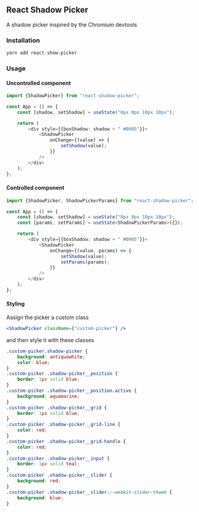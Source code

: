 ## React Shadow Picker

A shadow picker inspired by the Chromium devtools

### Installation

```sh
yarn add react-show-picker
```

### Usage

#### Uncontrolled component

```typescript jsx
import {ShadowPicker} from "react-shadow-picker";

const App = () => {
	const [shadow, setShadow] = useState("0px 0px 10px 10px");

	return (
		<div style={{boxShadow: shadow + " #0005"}}>
			<ShadowPicker
				onChange={(value) => {
					setShadow(value);
				}}
			/>
		</div>
	);
};
```

#### Controlled component

```typescript jsx
import {ShadowPicker, ShadowPickerParams} from "react-shadow-picker";

const App = () => {
	const [shadow, setShadow] = useState("0px 0px 10px 10px");
	const [params, setParams] = useState<ShadowPickerParams>({});

	return (
		<div style={{boxShadow: shadow + " #0005"}}>
			<ShadowPicker
				onChange={(value, params) => {
					setShadow(value);
					setParams(params);
				}}
			/>
		</div>
	);
};
```

#### Styling

Assign the picker a custom class

```jsx
<ShadowPicker className={"custom-picker"} />
```

and then style it with these classes

```css
.custom-picker.shadow-picker {
	background: antiquewhite;
	color: blue;
}
.custom-picker .shadow-picker__position {
	border: 1px solid blue;
}
.custom-picker .shadow-picker__position.active {
	background: aquamarine;
}
.custom-picker .shadow-picker__grid {
	border: 1px solid blue;
}
.custom-picker .shadow-picker__grid-line {
	color: red;
}
.custom-picker .shadow-picker__grid-handle {
	color: red;
}
.custom-picker .shadow-picker__input {
	border: 1px solid teal;
}
.custom-picker .shadow-picker__slider {
	background: red;
}
.custom-picker .shadow-picker__slider::-webkit-slider-thumb {
	background: blue;
}
```
